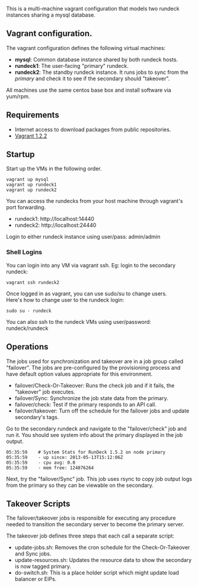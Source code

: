 This is a multi-machine vagrant configuration that 
models two rundeck instances sharing a mysql database.

## Vagrant configuration.

The vagrant configuration defines the following virtual machines:

* **mysql**: Common database instance shared by both rundeck hosts.
* **rundeck1**: The user-facing "primary" rundeck.
* **rundeck2**: The standby rundeck instance. It runs jobs 
  to sync from the _primary_ and check it to see if the secondary should "takeover".

All machines use the same centos base box and install software via yum/rpm.


## Requirements

* Internet access to download packages from public repositories.
* [Vagrant 1.2.2](http://downloads.vagrantup.com)

## Startup

Start up the VMs in the following order.

    vagrant up mysql
    vagrant up rundeck1
    vagrant up rundeck2

You can access the rundecks from your host machine through vagrant's port forwarding.

* rundeck1: http://localhost:14440
* rundeck2: http://localhost:24440

Login to either rundeck instance using user/pass: admin/admin

### Shell Logins

You can login into any VM via vagrant ssh. Eg: login to the secondary rundeck:

    vagrant ssh rundeck2
    
Once logged in as vagrant, you can use sudo/su to change users.    
Here's how to change user to the rundeck login:

    sudo su - rundeck

You can also ssh to the rundeck VMs using user/password: rundeck/rundeck

## Operations

The jobs used for synchronization and takeover are in a job group
called "failover". The jobs are pre-configured by the provisioning process
and have default option values appropriate for this environment.

* failover/Check-Or-Takeover: Runs the check job and if it fails, the "takeover" job executes.
* failover/Sync: Synchronize the job state data from the primary.
* failover/check: Test if the primary responds to an API call. 
* failover/takeover: Turn off the schedule for the failover jobs and update secondary's tags. 

Go to the secondary rundeck and navigate to the "failover/check" job and run it.
You should see system info about the primary displayed in the job output.

    05:35:59    # System Stats for RunDeck 1.5.2 on node primary
	05:35:59	- up since: 2013-05-13T15:12:06Z
	05:35:59	- cpu avg: 0.0
	05:35:59	- mem free: 124876264

Next, try the "failover/Sync" job. This job uses rsync to copy job output logs from the primary
so they can be viewable on the secondary.

## Takeover Scripts

The failover/takeover jobs is responsible for executing any procedure
needed to transition the secondary server to become the primary server.

The takeover job defines three steps that each call a separate script:

* update-jobs.sh: Removes the cron schedule for the Check-Or-Takeover and Sync jobs. 
* update-resources.sh: Updates the resource data to show the secondary is now tagged primary.
* do-switch.sh: This is a place holder script which might update load balancer or EIPs.

